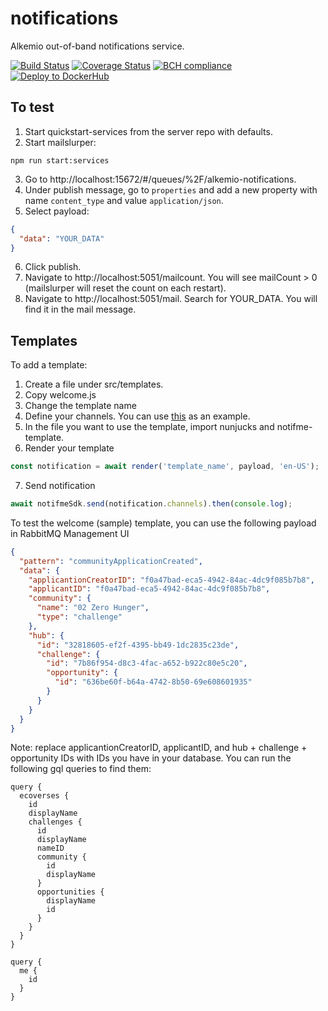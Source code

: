 # notifications

Alkemio out-of-band notifications service.

[![Build Status](https://app.travis-ci.com/alkem-io/notifications.svg?branch=develop)](https://app.travis-ci.com/alkem-io/notifications.svg?branch=develop)
[![Coverage Status](https://coveralls.io/repos/github/alkem-io/notifications/badge.svg?branch=develop)](https://coveralls.io/github/alkem-io/notifications?branch=develop)
[![BCH compliance](https://bettercodehub.com/edge/badge/alkem-io/notifications?branch=develop)](https://bettercodehub.com/)
[![Deploy to DockerHub](https://github.com/alkem-io/notifications/actions/workflows/build-release-docker-hub.yml/badge.svg)](https://github.com/alkem-io/notifications/actions/workflows/build-release-docker-hub.yml)

## To test

1. Start quickstart-services from the server repo with defaults.
2. Start mailslurper:

```
npm run start:services
```

3. Go to http://localhost:15672/#/queues/%2F/alkemio-notifications.
4. Under publish message, go to `properties` and add a new property with name `content_type` and value `application/json`.
5. Select payload:

```json
{
  "data": "YOUR_DATA"
}
```

6. Click publish.
7. Navigate to http://localhost:5051/mailcount. You will see mailCount > 0 (mailslurper will reset the count on each restart).
8. Navigate to http://localhost:5051/mail. Search for YOUR_DATA. You will find it in the mail message.

## Templates

To add a template:

1. Create a file under src/templates.
2. Copy welcome.js
3. Change the template name
4. Define your channels. You can use [this](https://github.com/notifme/notifme-template/tree/master/example) as an example.
5. In the file you want to use the template, import nunjucks and notifme-template.
6. Render your template

```typescript
const notification = await render('template_name', payload, 'en-US');
```

7. Send notification

```typescript
await notifmeSdk.send(notification.channels).then(console.log);
```

To test the welcome (sample) template, you can use the following payload in RabbitMQ Management UI

```json
{
  "pattern": "communityApplicationCreated",
  "data": {
    "applicantionCreatorID": "f0a47bad-eca5-4942-84ac-4dc9f085b7b8",
    "applicantID": "f0a47bad-eca5-4942-84ac-4dc9f085b7b8",
    "community": {
      "name": "02 Zero Hunger",
      "type": "challenge"
    },
    "hub": {
      "id": "32818605-ef2f-4395-bb49-1dc2835c23de",
      "challenge": {
        "id": "7b86f954-d8c3-4fac-a652-b922c80e5c20",
        "opportunity": {
          "id": "636be60f-b64a-4742-8b50-69e608601935"
        }
      }
    }
  }
}
```

Note: replace applicantionCreatorID, applicantID, and hub + challenge + opportunity IDs with IDs you have in your database. You can run the following gql queries to find them:

```gql
query {
  ecoverses {
    id
    displayName
    challenges {
      id
      displayName
      nameID
      community {
        id
        displayName
      }
      opportunities {
        displayName
        id
      }
    }
  }
}
```

```gql
query {
  me {
    id
  }
}
```
